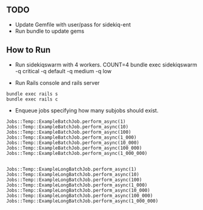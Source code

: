 ## TODO
- Update Gemfile with user/pass for sidekiq-ent
- Run bundle to update gems

## How to Run

- Run sidekiqswarm with 4 workers.
COUNT=4 bundle exec sidekiqswarm -q critical -q default -q medium -q low

- Run Rails console and rails server

```
bundle exec rails s
bundle exec rails c
```

- Enqueue jobs specifying how many subjobs should exist.

```
Jobs::Temp::ExampleBatchJob.perform_async(1)
Jobs::Temp::ExampleBatchJob.perform_async(10)
Jobs::Temp::ExampleBatchJob.perform_async(100)
Jobs::Temp::ExampleBatchJob.perform_async(1_000)
Jobs::Temp::ExampleBatchJob.perform_async(10_000)
Jobs::Temp::ExampleBatchJob.perform_async(100_000)
Jobs::Temp::ExampleBatchJob.perform_async(1_000_000)


Jobs::Temp::ExampleLongBatchJob.perform_async(1)
Jobs::Temp::ExampleLongBatchJob.perform_async(10)
Jobs::Temp::ExampleLongBatchJob.perform_async(100)
Jobs::Temp::ExampleLongBatchJob.perform_async(1_000)
Jobs::Temp::ExampleLongBatchJob.perform_async(10_000)
Jobs::Temp::ExampleLongBatchJob.perform_async(100_000)
Jobs::Temp::ExampleLongBatchJob.perform_async(1_000_000)
```
